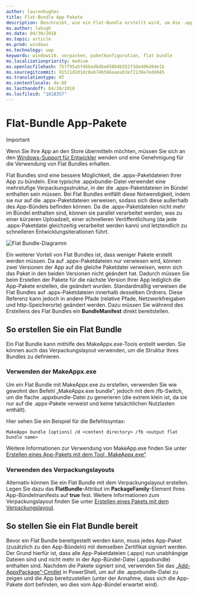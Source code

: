 ```yaml
---
author: laurenhughes
title: Flat-Bundle App-Pakete
description: Beschreibt, wie ein Flat-Bundle erstellt wird, um die .appx-Paketdateien Ihrer App mit Verweisen auf App-Pakete zu bündeln.
ms.author: lahugh
ms.date: 04/30/2018
ms.topic: article
ms.prod: windows
ms.technology: uwp
keywords: windows10, verpacken, paketkonfiguration, flat bundle
ms.localizationpriority: medium
ms.openlocfilehash: 757f95a5f46bad6dbe650b4b552f3de486d84e1b
ms.sourcegitcommit: 91511d2d1dc8ab74b566aaeab3ef2139e7ed4945
ms.translationtype: HT
ms.contentlocale: de-DE
ms.lasthandoff: 04/30/2018
ms.locfileid: "1818357"
---
```

# <a name="flat-bundle-app-packages"></a>Flat-Bundle App-Pakete 

> [!IMPORTANT]
> Wenn Sie Ihre App an den Store übermitteln möchten, müssen Sie sich an den [Windows-Support für Entwickler](https://developer.microsoft.com/windows/support) wenden und eine Genehmigung für die Verwendung von Flat Bundles erhalten.

Flat Bundles sind eine bessere Möglichkeit, die .appx-Paketdateien Ihrer App zu bündeln. Eine typische .appxbundle-Datei verwendet eine mehrstufige Verpackungsstruktur, in der die .appx-Paketdateien im Bündel enthalten sein müssen. Bei Flat Bundles entfällt diese Notwendigkeit, indem sie nur auf die .appx-Paketdateien verweisen, sodass sich diese außerhalb des App-Bündels befinden können. Da die .appx-Paketdateien nicht mehr im Bündel enthalten sind, können sie parallel verarbeitet werden, was zu einer kürzeren Uploadzeit, einer schnelleren Veröffentlichung (da jede .appx-Paketdatei gleichzeitig verarbeitet werden kann) und letztendlich zu schnelleren Entwicklungsiterationen führt.

![Flat Bundle-Diagramm](images/bundle-combined.png)

Ein weiterer Vorteil von Flat Bundles ist, dass weniger Pakete erstellt werden müssen. Da auf .appx-Paketdateien nur verwiesen wird, können zwei Versionen der App auf die gleiche Paketdatei verweisen, wenn sich das Paket in den beiden Versionen nicht geändert hat. Dadurch müssen Sie beim Erstellen der Pakete für die nächste Version Ihrer App lediglich die App-Pakete erstellen, die geändert wurden.
Standardmäßig verweisen die Flat Bundles auf .appx-Paketdateien innerhalb desselben Ordners. Diese Referenz kann jedoch in andere Pfade (relative Pfade, Netzwerkfreigaben und http-Speicherorte) geändert werden. Dazu müssen Sie während des Erstellens des Flat Bundles ein **BundleManifest** direkt bereitstellen. 

## <a name="how-to-create-a-flat-bundle"></a>So erstellen Sie ein Flat Bundle

Ein Flat Bundle kann mithilfe des MakeAppx.exe-Tools erstellt werden. Sie können auch das Verpackungslayout verwenden, um die Struktur Ihres Bundles zu definieren.

### <a name="using-makeappxexe"></a>Verwenden der MakeAppx.exe
Um ein Flat Bundle mit MakeAppx.exe zu erstellen, verwenden Sie wie gewohnt den Befehl „MakeAppx.exe bundle”, jedoch mit dem /fb-Switch, um die flache .appxbundle-Datei zu generieren (die extrem klein ist, da sie nur auf die .appx-Pakete verweist und keine tatsächlichen Nutzlasten enthält). 

Hier sehen Sie ein Beispiel für die Befehlssyntax:

```syntax
MakeAppx bundle [options] /d <content directory> /fb <output flat bundle name>
```

Weitere Informationen zur Verwendung von MakeApp.exe finden Sie unter [Erstellen eines App-Pakets mit dem Tool „MakeAppx.exe“](https://docs.microsoft.com/windows/uwp/packaging/create-app-package-with-makeappx-tool).

### <a name="using-packaging-layout"></a>Verwenden des Verpackungslayouts
Alternativ können Sie ein Flat Bundle mit dem Verpackungslayout erstellen. Legen Sie dazu das **FlatBundle**-Attribut im **PackageFamily**-Element Ihres App-Bündelmanifests auf **true** fest. Weitere Informationen zum Verpackungslayout finden Sie unter [Erstellen eines Pakets mit dem Verpackungslayout](packaging-layout.md).

## <a name="how-to-deploy-a-flat-bundle"></a>So stellen Sie ein Flat Bundle bereit 
Bevor ein Flat Bundle bereitgestellt werden kann, muss jedes App-Paket (zusätzlich zu den App-Bündeln) mit demselben Zertifikat signiert werden. Der Grund hierfür ist, dass alle App-Paketdateien (.appx) nun unabhängige Dateien sind und nicht mehr in der App-Bündel-Datei (.appxbundle) enthalten sind. Nachdem die Pakete signiert sind, verwenden Sie das [„Add-AppxPackage”-Cmdlet](https://docs.microsoft.com/powershell/module/appx/add-appxpackage?view=win10-ps) in PowerShell, um auf die .appxbundle-Datei zu zeigen und die App bereitzustellen (unter der Annahme, dass sich die App-Pakete dort befinden, wo dies vom App-Bündel erwartet wird). 